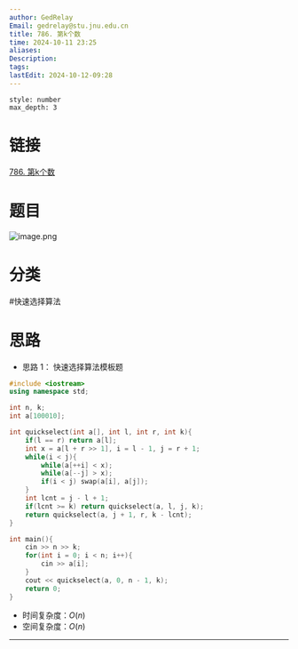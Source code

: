```yaml
---
author: GedRelay
Email: gedrelay@stu.jnu.edu.cn
title: 786. 第k个数
time: 2024-10-11 23:25
aliases: 
Description: 
tags: 
lastEdit: 2024-10-12-09:28
---
```


```toc
style: number
max_depth: 3
```

# 链接
[786. 第k个数](https://www.acwing.com/problem/content/788/) 

# 题目
![image.png](https://ged-pic-bed.oss-cn-guangzhou.aliyuncs.com/img/202410112325006.png)


# 分类
#快速选择算法 

# 思路
- 思路 1：
快速选择算法模板题


```cpp
#include <iostream>
using namespace std;

int n, k;
int a[100010];

int quickselect(int a[], int l, int r, int k){
    if(l == r) return a[l];
    int x = a[l + r >> 1], i = l - 1, j = r + 1;
    while(i < j){
        while(a[++i] < x);
        while(a[--j] > x);
        if(i < j) swap(a[i], a[j]);
    }
    int lcnt = j - l + 1;
    if(lcnt >= k) return quickselect(a, l, j, k);
    return quickselect(a, j + 1, r, k - lcnt);
}

int main(){
    cin >> n >> k;
    for(int i = 0; i < n; i++){
        cin >> a[i];
    }
    cout << quickselect(a, 0, n - 1, k);
    return 0;
}
```


- 时间复杂度：${O\left( n \right)  }$ 
- 空间复杂度：${O\left( n \right)  }$ 


---

